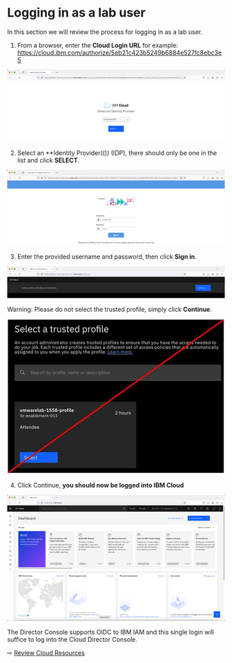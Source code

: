 # Logging in as a lab user 

In this section we will review the process for logging in as a lab user.


1.	From a browser, enter the **Cloud Login URL** for example: https://cloud.ibm.com/authorize/5eb21c423b5249b6884e527fc8ebc3e5

  ![](images/20-logon.png ':size=200%')

2.	Select an **Identity Provider(()) (IDP), there should only be one in the list and click **SELECT**.
 
  ![](images/20-idp.png ':size=200%')

3.	Enter the provided username and password, then click **Sign in**.
 
  ![](images/20-idp-trusted.png ':size=200%')

Warning: Please do not select the trusted profile, simply click **Continue**.

  ![](images/20-idp-trusted-skip.jpg ':size=200%')

4.	Click Continue, **you should now be logged into IBM Cloud**
 
   ![](images/20-ibm-cloud-portal.png ':size=200%')
  

The Director Console supports OIDC to IBM IAM and this single login will suffice to log into the Cloud Director Console.


⇨ [Review Cloud Resources](30-cloud-resources.md)